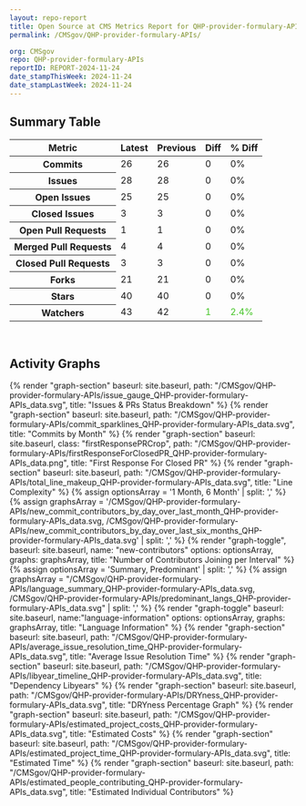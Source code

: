 ```yaml
---
layout: repo-report
title: Open Source at CMS Metrics Report for QHP-provider-formulary-APIs | REPORT-2024-11-24
permalink: /CMSgov/QHP-provider-formulary-APIs/

org: CMSgov
repo: QHP-provider-formulary-APIs
reportID: REPORT-2024-11-24
date_stampThisWeek: 2024-11-24
date_stampLastWeek: 2024-11-24
---
```

<div class="summary-table">
  <table class="usa-table usa-table--borderless">
    <h2> Summary Table </h2>
    <thead>
      <tr>
        <th scope="col">Metric</th>
        <th scope="col">Latest</th>
        <th scope="col">Previous</th>
        <th scope="col">Diff</th>
        <th scope="col">% Diff</th>
      </tr>
    </thead>
    <tbody>
      <tr>
        <th scope="row">Commits</th>
        <td>26</td>
        <td>26</td>
        <td style="" >0</td>
        <td style="" >0%</td>
      </tr>
      <tr>
        <th scope="row">Issues</th>
        <td>28</td>
        <td>28</td>
        <td style="" >0</td>
        <td style="" >0%</td>
      </tr>
      <tr>
        <th scope="row">Open Issues</th>
        <td>25</td>
        <td>25</td>
        <td style="" >0</td>
        <td style="" >0%</td>
      </tr>
      <tr>
        <th scope="row">Closed Issues</th>
        <td>3</td>
        <td>3</td>
        <td style="" >0</td>
        <td style="" >0%</td>
      </tr>
      <tr>
        <th scope="row">Open Pull Requests</th>
        <td>1</td>
        <td>1</td>
        <td style="" >0</td>
        <td style="" >0%</td>
      </tr>
      <tr>
        <th scope="row">Merged Pull Requests</th>
        <td>4</td>
        <td>4</td>
        <td style="" >0</td>
        <td style="" >0%</td>
      </tr>
      <tr>
        <th scope="row">Closed Pull Requests</th>
        <td>3</td>
        <td>3</td>
        <td style="" >0</td>
        <td style="" >0%</td>
      </tr>
      <tr>
        <th scope="row">Forks</th>
        <td>21</td>
        <td>21</td>
        <td style="" >0</td>
        <td style="" >0%</td>
      </tr>
      <tr>
        <th scope="row">Stars</th>
        <td>40</td>
        <td>40</td>
        <td style="" >0</td>
        <td style="" >0%</td>
      </tr>
      <tr>
        <th scope="row">Watchers</th>
        <td>43</td>
        <td>42</td>
        <td style="color: #45c527" >1</td>
        <td style="color: #45c527" >2.4%</td>
      </tr>
    </tbody>
  </table>
</div>
<div class="graph-container">
  <br>
  <h2>Activity Graphs</h2>
  <div class="all-graphs">
    <!--- Issues/PRs Status Breakdown Graph -->
    {% render "graph-section"  baseurl: site.baseurl, path: "/CMSgov/QHP-provider-formulary-APIs/issue_gauge_QHP-provider-formulary-APIs_data.svg", title: "Issues & PRs Status Breakdown" %}
    <!--- Contributor Activity Line Graph -->
    {% render "graph-section" baseurl: site.baseurl, path: "/CMSgov/QHP-provider-formulary-APIs/commit_sparklines_QHP-provider-formulary-APIs_data.svg", title: "Commits by Month" %}
    <!--- First Response For Closed PR Scatterplot -->
    {% render "graph-section" baseurl: site.baseurl, class: "firstResponsePRCrop", path: "/CMSgov/QHP-provider-formulary-APIs/firstResponseForClosedPR_QHP-provider-formulary-APIs_data.png", title: "First Response For Closed PR" %}
    <!--- Line Complexity Graphs -->
    {% render "graph-section" baseurl: site.baseurl, path: "/CMSgov/QHP-provider-formulary-APIs/total_line_makeup_QHP-provider-formulary-APIs_data.svg", title: "Line Complexity" %}
    <!--- New Commit Contributors by Day over Last Month and Last 6 Months -->
      {% assign optionsArray = '1 Month, 6 Month' | split: ',' %}
      {% assign graphsArray = '/CMSgov/QHP-provider-formulary-APIs/new_commit_contributors_by_day_over_last_month_QHP-provider-formulary-APIs_data.svg, /CMSgov/QHP-provider-formulary-APIs/new_commit_contributors_by_day_over_last_six_months_QHP-provider-formulary-APIs_data.svg' | split: ',' %}
      {% render "graph-toggle", baseurl: site.baseurl, name: "new-contributors" options: optionsArray, graphs: graphsArray, title: "Number of Contributors Joining per Interval" %}
    <!-- Languages Graphs - Summary + Predominant -->
    {% assign optionsArray = 'Summary, Predominant' | split: ',' %}
    {% assign graphsArray = "/CMSgov/QHP-provider-formulary-APIs/language_summary_QHP-provider-formulary-APIs_data.svg, /CMSgov/QHP-provider-formulary-APIs/predominant_langs_QHP-provider-formulary-APIs_data.svg" | split: ',' %}
    {% render "graph-toggle" baseurl: site.baseurl, name:"language-information" options: optionsArray, graphs: graphsArray, title: "Language Information" %}
    <!-- Average Issue Resolution Time -->
    {% render "graph-section" baseurl: site.baseurl, path: "/CMSgov/QHP-provider-formulary-APIs/average_issue_resolution_time_QHP-provider-formulary-APIs_data.svg", title: "Average Issue Resolution Time" %}
    <!-- Libyear Timeline Graph -->
    {% render "graph-section" baseurl: site.baseurl, path: "/CMSgov/QHP-provider-formulary-APIs/libyear_timeline_QHP-provider-formulary-APIs_data.svg", title: "Dependency Libyears" %}
    <!-- DRYness Percentages Graph -->
    {% render "graph-section" baseurl: site.baseurl, path: "/CMSgov/QHP-provider-formulary-APIs/DRYness_QHP-provider-formulary-APIs_data.svg", title: "DRYness Percentage Graph" %}
    <!-- Cost Estimate Chart -->
    {% render "graph-section" baseurl: site.baseurl, path: "/CMSgov/QHP-provider-formulary-APIs/estimated_project_costs_QHP-provider-formulary-APIs_data.svg", title: "Estimated Costs" %}
     <!-- Time Estimate Chart -->
    {% render "graph-section" baseurl: site.baseurl, path: "/CMSgov/QHP-provider-formulary-APIs/estimated_project_time_QHP-provider-formulary-APIs_data.svg", title: "Estimated Time" %}
    <!-- Contributor Estimate Chart -->
    {% render "graph-section" baseurl: site.baseurl, path: "/CMSgov/QHP-provider-formulary-APIs/estimated_people_contributing_QHP-provider-formulary-APIs_data.svg", title: "Estimated Individual Contributors" %}
</div>